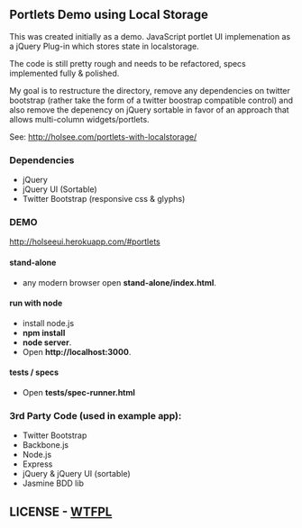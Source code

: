 ## Portlets Demo using Local Storage

This was created initially as a demo.  JavaScript portlet UI implemenation as a jQuery Plug-in which stores state in localstorage.  

The code is still pretty rough and needs to be refactored, specs implemented fully & polished.  

My goal is to restructure the directory, remove any dependencies on twitter bootstrap (rather take the form of a twitter boostrap compatible control) and also remove the depenency on jQuery sortable in favor of an approach that allows multi-column widgets/portlets. 

See: http://holsee.com/portlets-with-localstorage/

### Dependencies

* jQuery
* jQuery UI (Sortable)
* Twitter Bootstrap (responsive css & glyphs)

### DEMO

http://holseeui.herokuapp.com/#portlets

#### stand-alone 
* any modern browser open **stand-alone/index.html**.

#### run with node
* install node.js 
* **npm install** 
* **node server**. 
* Open **http://localhost:3000**.

#### tests / specs
* Open **tests/spec-runner.html**

### 3rd Party Code (used in example app):

* Twitter Bootstrap
* Backbone.js
* Node.js
* Express
* jQuery & jQuery UI (sortable)
* Jasmine BDD lib


## LICENSE - [WTFPL](LICENSE)

